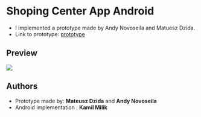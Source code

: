 # Shoping Center App Android
* I implemented a prototype made by Andy Novoseila and Matuesz Dzida. 
* Link to prototype: [prototype](https://projects.invisionapp.com/share/CFF0TVER3#/screens/269975726)


## Preview

<img src="https://github.com/kamilmilik/guide-to-the-shopping-gallery-interface/blob/master/gallery_preview.gif"/>


## Authors
* Prototype made by: **Mateusz Dzida** and **Andy Novoseila** 
* Android implementation : **Kamil Milik** 

